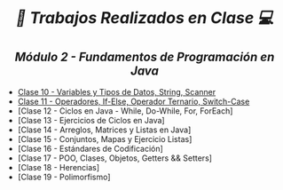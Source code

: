**_<h1 align="center">:vulcan_salute: Trabajos Realizados en Clase :computer:</h1>_**
**_<h2 align="center">Módulo 2 - Fundamentos de Programación en Java</h2>_**

- [Clase 10 - Variables y Tipos de Datos, String, Scanner](https://github.com/KathyAlde21/ejercicios_bootcamp_android_java/tree/43927d6f36d32372452a6c7a83308d0d047504e3/src/clase10appmov)
- [Clase 11 - Operadores, If-Else, Operador Ternario, Switch-Case](https://github.com/KathyAlde21/ejercicios_bootcamp_android_java/tree/d650117e6c29d18e0db796bdfada344874dbd584/src/clase11appmov)
- [Clase 12 - Ciclos en Java - While, Do-While, For, ForEach]
- [Clase 13 - Ejercicios de Ciclos en Java]
- [Clase 14 - Arreglos, Matrices y Listas en Java]
- [Clase 15 - Conjuntos, Mapas y Ejercicio Listas]
- [Clase 16 - Estándares de Codificación]
- [Clase 17 - POO, Clases, Objetos, Getters && Setters]
- [Clase 18 - Herencias]
- [Clase 19 - Polimorfismo]